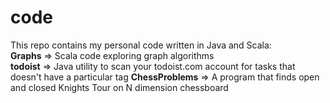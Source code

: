 # code
This repo contains my personal code written in Java and Scala:<br>
<b>Graphs</b> => Scala code exploring graph algorithms<br>
<b>todoist</b> => Java utility to scan your todoist.com account for tasks that doesn't have a particular tag
<b>ChessProblems</b> => A program that finds open and closed Knights Tour on N dimension chessboard

